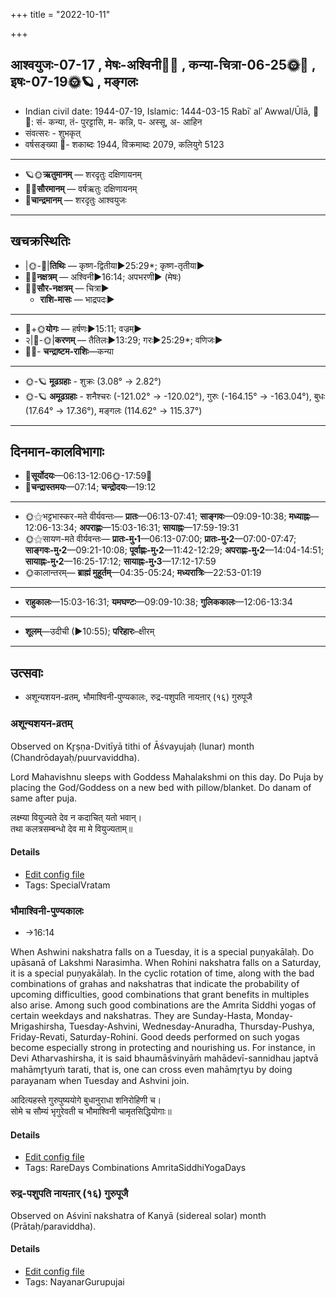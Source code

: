 +++
title = "2022-10-11"

+++
## आश्वयुजः-07-17  ,  मेषः-अश्विनी🌛🌌  ,  कन्या-चित्रा-06-25🌞🌌  ,  इषः-07-19🌞🪐  ,  मङ्गलः
- Indian civil date: 1944-07-19, Islamic: 1444-03-15 Rabīʿ alʾ Awwal/Ūlā, 🌌🌞: सं- कन्या, तं- पुरट्टासि, म- कन्नि, प- अस्सू, अ- आहिन
- संवत्सरः - शुभकृत्
- वर्षसङ्ख्या 🌛- शकाब्दः 1944, विक्रमाब्दः 2079, कलियुगे 5123
___________________
- 🪐🌞**ऋतुमानम्** — शरदृतुः दक्षिणायनम्
- 🌌🌞**सौरमानम्** — वर्षऋतुः दक्षिणायनम्
- 🌛**चान्द्रमानम्** — शरदृतुः आश्वयुजः
___________________


## खचक्रस्थितिः
- |🌞-🌛|**तिथिः** — कृष्ण-द्वितीया►25:29*; कृष्ण-तृतीया►  
- 🌌🌛**नक्षत्रम्** — अश्विनी►16:14; अपभरणी► (मेषः)  
- 🌌🌞**सौर-नक्षत्रम्** — चित्रा►  
  - **राशि-मासः** — भाद्रपदः► 
___________________
- 🌛+🌞**योगः** — हर्षणः►15:11; वज्रम्►  
- २|🌛-🌞|**करणम्** — तैतिलः►13:29; गरः►25:29*; वणिजः►  
- 🌌🌛- **चन्द्राष्टम-राशिः**—कन्या  
___________________
- 🌞-🪐 **मूढग्रहाः** - शुक्रः (3.08° → 2.82°)
- 🌞-🪐 **अमूढग्रहाः** - शनैश्चरः (-121.02° → -120.02°), गुरुः (-164.15° → -163.04°), बुधः (17.64° → 17.36°), मङ्गलः (114.62° → 115.37°)
___________________


## दिनमान-कालविभागाः
- 🌅**सूर्योदयः**—06:13-12:06🌞️-17:59🌇  
- 🌛**चन्द्रास्तमयः**—07:14; **चन्द्रोदयः**—19:12  
___________________
- 🌞⚝भट्टभास्कर-मते वीर्यवन्तः— **प्रातः**—06:13-07:41; **साङ्गवः**—09:09-10:38; **मध्याह्नः**—12:06-13:34; **अपराह्णः**—15:03-16:31; **सायाह्नः**—17:59-19:31  
- 🌞⚝सायण-मते वीर्यवन्तः— **प्रातः-मु॰1**—06:13-07:00; **प्रातः-मु॰2**—07:00-07:47; **साङ्गवः-मु॰2**—09:21-10:08; **पूर्वाह्णः-मु॰2**—11:42-12:29; **अपराह्णः-मु॰2**—14:04-14:51; **सायाह्नः-मु॰2**—16:25-17:12; **सायाह्नः-मु॰3**—17:12-17:59  
- 🌞कालान्तरम्— **ब्राह्मं मुहूर्तम्**—04:35-05:24; **मध्यरात्रिः**—22:53-01:19  
___________________
- **राहुकालः**—15:03-16:31; **यमघण्टः**—09:09-10:38; **गुलिककालः**—12:06-13:34  
___________________
- **शूलम्**—उदीची (►10:55); **परिहारः**–क्षीरम्  
___________________

## उत्सवाः
- अशून्यशयन-व्रतम्, भौमाश्विनी-पुण्यकालः, रुद्र-पशुपति नायऩार् (१६) गुरुपूजै
### अशून्यशयन-व्रतम्

Observed on Kr̥ṣṇa-Dvitīyā tithi of Āśvayujaḥ (lunar) month (Chandrōdayaḥ/puurvaviddha). 

Lord Mahavishnu sleeps with Goddess Mahalakshmi on this day. Do Puja by placing the God/Goddess on a new bed with pillow/blanket. Do danam of same after puja.

लक्ष्म्या वियुज्यते देव न कदाचित् यतो भवान्।  
तथा कलत्रसम्बन्धो देव मा मे वियुज्यताम्॥



#### Details
- [Edit config file](https://github.com/jyotisham/adyatithi/blob/master/devatA/vaiShNava/lunar_month/tithi/07/17/azUnyazayana-vratam~4.toml)
- Tags: SpecialVratam


### भौमाश्विनी-पुण्यकालः
- →16:14



When Ashwini nakshatra falls on a Tuesday, it is a special puṇyakālaḥ. Do upāsanā of Lakshmi Narasimha. When Rohini nakshatra falls on a Saturday, it is a special puṇyakālaḥ. In the cyclic rotation of time, along with the bad combinations of grahas and nakshatras that indicate the probability of upcoming difficulties, good combinations that grant benefits in multiples also arise. Among such good combinations are the Amrita Siddhi yogas of certain weekdays and nakshatras. They are Sunday-Hasta, Monday-Mrigashirsha, Tuesday-Ashvini, Wednesday-Anuradha, Thursday-Pushya, Friday-Revati, Saturday-Rohini. Good deeds performed on such yogas become especially strong in protecting and nourishing us.
For instance, in Devi Atharvashirsha, it is said bhaumāśvinyāṁ mahādevī-sannidhau japtvā mahāmr̥tyuṁ tarati, that is, one can cross even mahāmr̥tyu by doing parayanam when Tuesday and Ashvini join.

आदित्यहस्ते गुरुपुष्ययोगे बुधानुराधा शनिरोहिणी च।  
सोमे च सौम्यं भृगुरेवती च भौमाश्विनी चामृतसिद्धियोगाः॥



#### Details
- [Edit config file](https://github.com/jyotisham/adyatithi/blob/master/time_focus/amrita-siddhi/description_only/bhaumAzvinI-puNyakAlaH.toml)
- Tags: RareDays Combinations AmritaSiddhiYogaDays


### रुद्र-पशुपति नायऩार् (१६) गुरुपूजै

Observed on Aśvinī nakshatra of Kanyā (sidereal solar) month (Prātaḥ/paraviddha). 



#### Details
- [Edit config file](https://github.com/jyotisham/adyatithi/blob/master/mahApuruSha/nAyanAr/sidereal_solar_month/nakshatra/06/01/rudra~pazupati_nAyan2Ar_%2816%29_gurupUjai.toml)
- Tags: NayanarGurupujai


